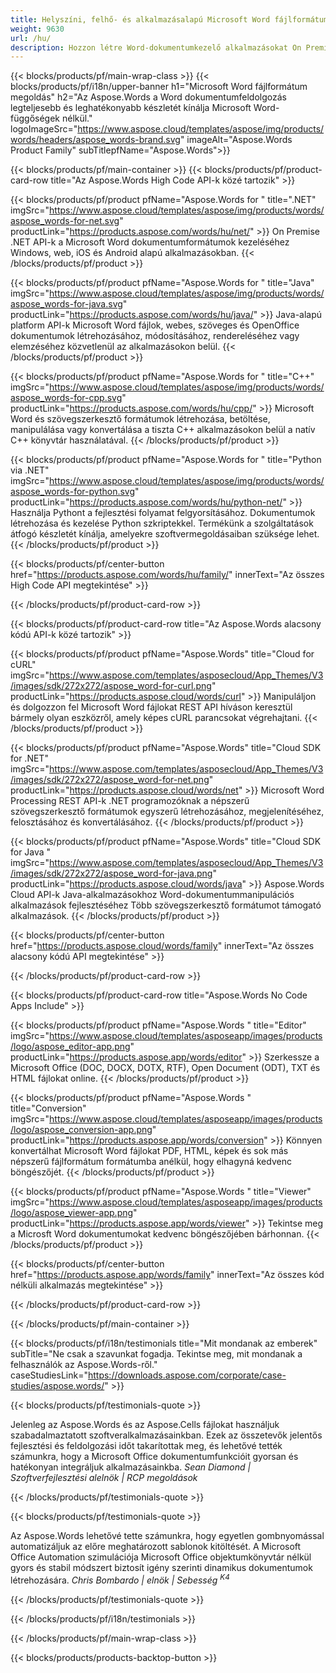 ```yaml
---
title: Helyszíni, felhő- és alkalmazásalapú Microsoft Word fájlformátum-megoldás 
weight: 9630
url: /hu/
description: Hozzon létre Word-dokumentumkezelő alkalmazásokat On Premise vagy Cloud API-k használatával, vagy egyszerűen használjon többplatformos alkalmazásokat a Word-fájlok összehasonlításához vagy konvertálásához.
---
```


{{< blocks/products/pf/main-wrap-class >}}
{{< blocks/products/pf/i18n/upper-banner h1="Microsoft Word fájlformátum megoldás" h2="Az Aspose.Words a Word dokumentumfeldolgozás legteljesebb és leghatékonyabb készletét kínálja Microsoft Word-függőségek nélkül." logoImageSrc="https://www.aspose.cloud/templates/aspose/img/products/words/headers/aspose_words-brand.svg" imageAlt="Aspose.Words Product Family" subTitlepfName="Aspose.Words">}}

{{< blocks/products/pf/main-container >}}
{{< blocks/products/pf/product-card-row title="Az Aspose.Words High Code API-k közé tartozik" >}}

{{< blocks/products/pf/product pfName="Aspose.Words for " title=".NET" imgSrc="https://www.aspose.cloud/templates/aspose/img/products/words/aspose_words-for-net.svg" productLink="https://products.aspose.com/words/hu/net/" >}}
On Premise .NET API-k a Microsoft Word dokumentumformátumok kezeléséhez Windows, web, iOS és Android alapú alkalmazásokban.
{{< /blocks/products/pf/product >}}

{{< blocks/products/pf/product pfName="Aspose.Words for " title="Java" imgSrc="https://www.aspose.cloud/templates/aspose/img/products/words/aspose_words-for-java.svg" productLink="https://products.aspose.com/words/hu/java/" >}}
Java-alapú platform API-k Microsoft Word fájlok, webes, szöveges és OpenOffice dokumentumok létrehozásához, módosításához, rendereléséhez vagy elemzéséhez közvetlenül az alkalmazásokon belül.
{{< /blocks/products/pf/product >}}

{{< blocks/products/pf/product pfName="Aspose.Words for " title="C++" imgSrc="https://www.aspose.cloud/templates/aspose/img/products/words/aspose_words-for-cpp.svg" productLink="https://products.aspose.com/words/hu/cpp/" >}}
Microsoft Word és szövegszerkesztő formátumok létrehozása, betöltése, manipulálása vagy konvertálása a tiszta C++ alkalmazásokon belül a natív C++ könyvtár használatával.
{{< /blocks/products/pf/product >}}

{{< blocks/products/pf/product pfName="Aspose.Words for " title="Python via .NET" imgSrc="https://www.aspose.cloud/templates/aspose/img/products/words/aspose_words-for-python.svg" productLink="https://products.aspose.com/words/hu/python-net/" >}}
Használja Pythont a fejlesztési folyamat felgyorsításához. Dokumentumok létrehozása és kezelése Python szkriptekkel. Termékünk a szolgáltatások átfogó készletét kínálja, amelyekre szoftvermegoldásaiban szüksége lehet.
{{< /blocks/products/pf/product >}}

{{< blocks/products/pf/center-button href="https://products.aspose.com/words/hu/family/" innerText="Az összes High Code API megtekintése" >}}

{{< /blocks/products/pf/product-card-row >}}

{{< blocks/products/pf/product-card-row title="Az Aspose.Words alacsony kódú API-k közé tartozik" >}}

{{< blocks/products/pf/product pfName="Aspose.Words" title="Cloud for cURL" imgSrc="https://www.aspose.com/templates/asposecloud/App_Themes/V3/images/sdk/272x272/aspose_word-for-curl.png" productLink="https://products.aspose.cloud/words/curl" >}}
Manipuláljon és dolgozzon fel Microsoft Word fájlokat REST API híváson keresztül bármely olyan eszközről, amely képes cURL parancsokat végrehajtani.
{{< /blocks/products/pf/product >}}

{{< blocks/products/pf/product pfName="Aspose.Words" title="Cloud SDK for .NET" imgSrc="https://www.aspose.com/templates/asposecloud/App_Themes/V3/images/sdk/272x272/aspose_word-for-net.png" productLink="https://products.aspose.cloud/words/net" >}}
Microsoft Word Processing REST API-k .NET programozóknak a népszerű szövegszerkesztő formátumok egyszerű létrehozásához, megjelenítéséhez, felosztásához és konvertálásához.
{{< /blocks/products/pf/product >}}

{{< blocks/products/pf/product pfName="Aspose.Words" title="Cloud SDK for Java " imgSrc="https://www.aspose.com/templates/asposecloud/App_Themes/V3/images/sdk/272x272/aspose_word-for-java.png" productLink="https://products.aspose.cloud/words/java" >}}
Aspose.Words Cloud API-k Java-alkalmazásokhoz Word-dokumentummanipulációs alkalmazások fejlesztéséhez Több szövegszerkesztő formátumot támogató alkalmazások.
{{< /blocks/products/pf/product >}}

{{< blocks/products/pf/center-button href="https://products.aspose.cloud/words/family" innerText="Az összes alacsony kódú API megtekintése" >}}

{{< /blocks/products/pf/product-card-row >}}

{{< blocks/products/pf/product-card-row title="Aspose.Words No Code Apps Include" >}}

{{< blocks/products/pf/product pfName="Aspose.Words " title="Editor" imgSrc="https://www.aspose.cloud/templates/asposeapp/images/products/logo/aspose_editor-app.png" productLink="https://products.aspose.app/words/editor" >}}
Szerkessze a Microsoft Office (DOC, DOCX, DOTX, RTF), Open Document (ODT), TXT és HTML fájlokat online.
{{< /blocks/products/pf/product >}}

{{< blocks/products/pf/product pfName="Aspose.Words " title="Conversion" imgSrc="https://www.aspose.cloud/templates/asposeapp/images/products/logo/aspose_conversion-app.png" productLink="https://products.aspose.app/words/conversion" >}}
Könnyen konvertálhat Microsoft Word fájlokat PDF, HTML, képek és sok más népszerű fájlformátum formátumba anélkül, hogy elhagyná kedvenc böngészőjét.
{{< /blocks/products/pf/product >}}

{{< blocks/products/pf/product pfName="Aspose.Words " title="Viewer" imgSrc="https://www.aspose.cloud/templates/asposeapp/images/products/logo/aspose_viewer-app.png" productLink="https://products.aspose.app/words/viewer" >}}
Tekintse meg a Microsft Word dokumentumokat kedvenc böngészőjében bárhonnan.
{{< /blocks/products/pf/product >}}

{{< blocks/products/pf/center-button href="https://products.aspose.app/words/family" innerText="Az összes kód nélküli alkalmazás megtekintése" >}}

{{< /blocks/products/pf/product-card-row >}}

{{< /blocks/products/pf/main-container >}}

{{< blocks/products/pf/i18n/testimonials title="Mit mondanak az emberek" subTitle="Ne csak a szavunkat fogadja. Tekintse meg, mit mondanak a felhasználók az Aspose.Words-ről." caseStudiesLink="https://downloads.aspose.com/corporate/case-studies/aspose.words/" >}}

{{< blocks/products/pf/testimonials-quote >}}
<p class="first">
 Jelenleg az Aspose.Words és az Aspose.Cells fájlokat használjuk szabadalmaztatott szoftveralkalmazásainkban. Ezek az összetevők jelentős fejlesztési és feldolgozási időt takarítottak meg, és lehetővé tették számunkra, hogy a Microsoft Office dokumentumfunkcióit gyorsan és hatékonyan integráljuk alkalmazásainkba.
 <em>
  Sean Diamond | Szoftverfejlesztési alelnök | RCP megoldások
 </em>
</p>

{{< /blocks/products/pf/testimonials-quote >}}

{{< blocks/products/pf/testimonials-quote >}}
<p class="second">
 Az Aspose.Words lehetővé tette számunkra, hogy egyetlen gombnyomással automatizáljuk az előre meghatározott sablonok kitöltését. A Microsoft Office Automation szimulációja Microsoft Office objektumkönyvtár nélkül gyors és stabil módszert biztosít igény szerinti dinamikus dokumentumok létrehozására.
 <em>
  Chris Bombardo | elnök | Sebesség
  <sup>
   K4
  </sup>
 </em>
</p>

{{< /blocks/products/pf/testimonials-quote >}}

{{< /blocks/products/pf/i18n/testimonials >}}

{{< /blocks/products/pf/main-wrap-class >}}

{{< blocks/products/products-backtop-button >}}